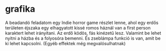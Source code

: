 # grafika

A beadandó feladatom egy Indie horror game részlet lenne, ahol egy erdős területen éjszaka egy elhagyatott
kissé romos háznál van a first person karaktert lehet irányítani. Az erdő ködös, fás kinézetű lesz. Valamint
be lehet nyitni a házba és a folyosóra bemenni. És zseblámpa funkció is van, amit be ki lehet kapcsolni.
(Egyéb effektek még megvalósulhatnak)
